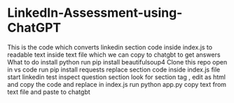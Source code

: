 # LinkedIn-Assessment-using-ChatGPT
This is the code which converts linkedin section code inside index.js to readable text inside text file which we can copy to chatgbt to get answers
What to do
install python
run pip install beautifulsoup4
Clone this repo
open in vs code
run pip install requests
replace section code inside index.js file
start linkedin test inspect question section 
look for section tag , edit as html and copy the code and replace in index.js
run python app.py
copy text from text file and paste to chatgbt
